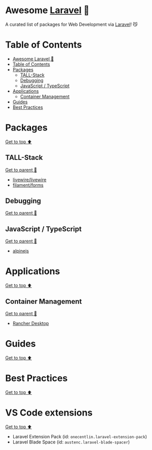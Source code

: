 # Awesome [Laravel](https://laravel.com/) 🐘

A curated list of packages for Web Development via [Laravel](https://laravel.com/)! 😼

# Table of Contents

- [Awesome Laravel 🐘](#awesome-laravel-)
- [Table of Contents](#table-of-contents)
- [Packages](#packages)
  - [TALL-Stack](#tall-stack)
  - [Debugging](#debugging)
  - [JavaScript / TypeScript](#javascript--typescript)
- [Applications](#applications)
  - [Container Management](#container-management)
- [Guides](#guides)
- [Best Practices](#best-practices)

# Packages

[Get to top ⬆️](#table-of-contents)

## TALL-Stack

[Get to parent 🧛](#packages)

- [livewire/livewire](https://laravel-livewire.com/)
- [filament/forms](https://filamentphp.com/docs/forms)

## Debugging

[Get to parent 🧛](#packages)

## JavaScript / TypeScript

[Get to parent 🧛](#packages)
- [alpinejs](https://alpinejs.dev/)

# Applications

[Get to top ⬆️](#table-of-contents)

## Container Management

[Get to parent 🧛](#applications)

- [Rancher Desktop](https://rancherdesktop.io/)

# Guides

[Get to top ⬆️](#table-of-contents)

# Best Practices

[Get to top ⬆️](#table-of-contents)

# VS Code extensions
[Get to top ⬆️](#table-of-contents)
- Laravel Extension Pack (id: `onecentlin.laravel-extension-pack`)
- Laravel Blade Space (id: `austenc.laravel-blade-spacer`)
